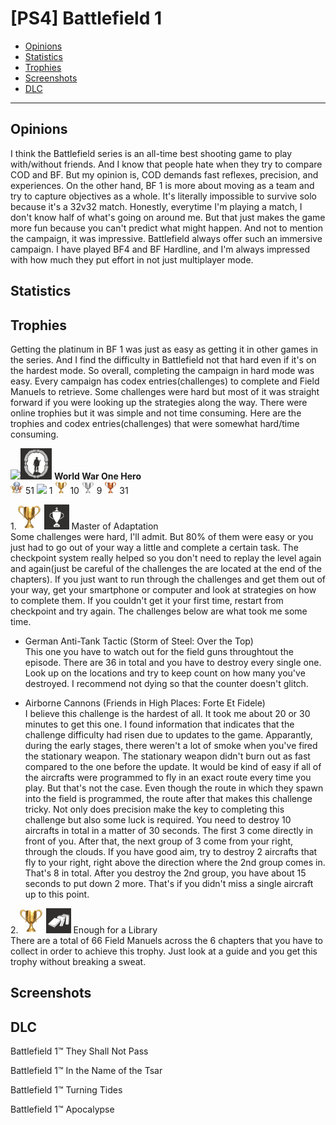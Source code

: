 # [PS4] Battlefield 1

- [Opinions](#opinions)
- [Statistics](#statistics)
- [Trophies](#trophies)
- [Screenshots](#screenshots)
- [DLC](#DLC)
---
## Opinions  
I think the Battlefield series is an all-time best shooting game to play with/without friends. And I know that people hate when they try to compare COD and BF. But my opinion is, COD demands fast reflexes, precision, and experiences. On the other hand, BF 1 is more about moving as a team and try to capture objectives as a whole. It's literally impossible to survive solo because it's a 32v32 match.  Honestly, everytime I'm playing a match, I don't know half of what's going on around me. But that just makes the game more fun because you can't predict what might happen. And not to mention the campaign, it was impressive. Battlefield always offer such an immersive campaign. I have played BF4 and BF Hardline, and I'm always impressed with how much they put effort in not just multiplayer mode.  

## Statistics


## Trophies  
Getting the platinum in BF 1 was just as easy as getting it in other games in the series. And I find the difficulty in Battlefield not that hard even if it's on the hardest mode. So overall, completing the campaign in hard mode was easy. Every campaign has codex entries(challenges) to complete and Field Manuels to retrieve. Some challenges were hard but most of it was straight forward if you were looking up the strategies along the way. There were online trophies but it was simple and not time consuming. Here are the trophies and codex entries(challenges) that were somewhat hard/time consuming.  

<img src="images/PS4trophy_platinum.png" width="50"><img src="images/BF1_Platinum.png" width="50">
**World War One Hero**  
<img src="images/PS4trophy_all.jpg" width="20"> 51
<img src="images/PS4trophy_platinum.png" width="20"> 1
<img src="images/PS4trophy_gold.png" width="20"> 10
<img src="images/PS4trophy_silver.png" width="20"> 9 
<img src="images/PS4trophy_bronze.png" width="20"> 31  

1.<img src="images/PS4trophy_gold.png" width="40"> <img src="images/BF1_MasterOfAdaptation.png" width="40"> 
Master of Adaptation  
Some challenges were hard, I'll admit. But 80% of them were easy or you just had to go out of your way a little and complete a certain task. The checkpoint system really helped so you don't need to replay the level again and again(just be careful of the challenges the are located at the end of the chapters). If you just want to run through the challenges and get them out of your way, get your smartphone or computer and look at strategies on how to complete them. If you couldn't get it your first time, restart from checkpoint and try again. The challenges below are what took me some time. 

- German Anti-Tank Tactic (Storm of Steel: Over the Top)  
This one you have to watch out for the field guns throughtout the episode. There are 36 in total and you have to destroy every single one. Look up on the locations and try to keep count on how many you've destroyed. I recommend not dying so that the counter doesn't glitch. 

- Airborne Cannons (Friends in High Places: Forte Et Fidele)  
I believe this challenge is the hardest of all. It took me about 20 or 30 minutes to get this one. I found information that  indicates that the challenge difficulty had risen due to updates to the game. Apparantly, during the early stages, there weren't a lot of smoke when you've fired the stationary weapon. The stationary weapon didn't burn out as fast compared to the one before the update. It would be kind of easy if all of the aircrafts were programmed to fly in an exact route every time you play. But that's not the case. Even though the route in which they spawn into the field is programmed, the route after that makes this challenge tricky. Not only does precision make the key to completing this challenge but also some luck is required. You need to destroy 10 aircrafts in total in a matter of 30 seconds. The first 3 come directly in front of you. After that, the next group of 3 come from your right, through the clouds. If you have good aim, try to destroy 2 aircrafts that fly to your right, right above the direction where the 2nd group comes in. That's 8 in total. After you destroy the 2nd group, you have about 15 seconds to put down 2 more. That's if you didn't miss a single aircraft up to this point.  

2.<img src="images/PS4trophy_gold.png" width="40"> <img src="images/BF1_EnoughForALibrary.png" width="40"> 
Enough for a Library  
There are a total of 66 Field Manuels across the 6 chapters that you have to collect in order to achieve this trophy. Just look at a guide and you get this trophy without breaking a sweat. 


## Screenshots


## DLC

Battlefield 1™ They Shall Not Pass  

Battlefield 1™ In the Name of the Tsar  

Battlefield 1™ Turning Tides  

Battlefield 1™ Apocalypse  
